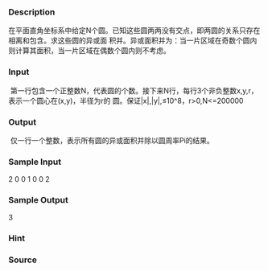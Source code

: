 
### Description
在平面直角坐标系中给定N个圆。已知这些圆两两没有交点，即两圆的关系只存在相离和包含。求这些圆的异或面
积并。异或面积并为：当一片区域在奇数个圆内则计算其面积，当一片区域在偶数个圆内则不考虑。
### Input
 第一行包含一个正整数N，代表圆的个数。接下来N行，每行3个非负整数x,y,r，表示一个圆心在(x,y)，半径为r的
圆。保证|x|,|y|,≤10^8，r>0,N<=200000
### Output
 仅一行一个整数，表示所有圆的异或面积并除以圆周率Pi的结果。
### Sample Input
2 
0 0 1 
0 0 2 
### Sample Output
3
### Hint

### Source
